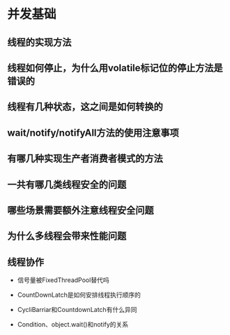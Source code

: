# 并发基础

## 线程的实现方法

## 线程如何停止，为什么用volatile标记位的停止方法是错误的

## 线程有几种状态，这之间是如何转换的

## wait/notify/notifyAll方法的使用注意事项

## 有哪几种实现生产者消费者模式的方法

## 一共有哪几类线程安全的问题

## 哪些场景需要额外注意线程安全问题

## 为什么多线程会带来性能问题

## 线程协作

+ 信号量被FixedThreadPool替代吗

+ CountDownLatch是如何安排线程执行顺序的

+ CycliBarriar和CountdownLatch有什么异同

+ Condition、object.wait()和notify的关系

